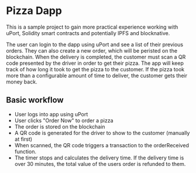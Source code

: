 # Pizza Dapp

This is a sample project to gain more practical experience working with uPort,
Solidity smart contracts and potentially IPFS and blocknative.

The user can login to the dapp using uPort and see a list of their previous orders.
They can also create a new order, which will be peristed on the blockchain.  When the
delivery is completed, the customer must scan a QR code presented by the driver in order
to get their pizza.  The app will keep track of how long it took to get the pizza to the
customer.  If the pizza took more than a configurable amount of time to deliver, the customer
gets their money back.

## Basic workflow

* User logs into app using uPort
* User clicks "Order Now" to order a pizza
* The order is stored on the blockchain
* A QR code is generated for the driver to show to the customer (manually at first)
* When scanned, the QR code triggers a transaction to the orderReceived function.
* The timer stops and calculates the delivery time.  If the delivery time is over 30 minutes, the
total value of the users order is refunded to them.